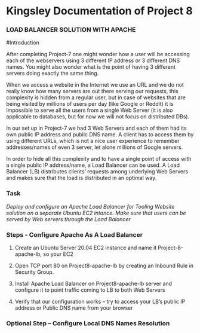 # Kingsley Documentation of Project 8
### LOAD BALANCER SOLUTION WITH APACHE

#Introduction

After completing Project-7 one might wonder how a user will be accessing each of the webservers using 3 different IP address or 3 different DNS names. You might also wonder what is the point of having 3 different servers doing exactly the same thing.

When we access a website in the Internet we use an URL and we do not really know how many servers are out there serving our requests, this complexity is hidden from a regular user, but in case of websites that are being visited by millions of users per day (like Google or Reddit) it is impossible to serve all the users from a single Web Server (it is also applicable to databases, but for now we will not focus on distributed DBs).

In our set up in Project-7 we had 3 Web Servers and each of them had its own public IP address and public DNS name. A client has to access them by using different URLs, which is not a nice user experience to remember addresses/names of even 3 server, let alone millions of Google servers.

In order to hide all this complexity and to have a single point of access with a single public IP address/name, a Load Balancer can be used. A Load Balancer (LB) distributes clients’ requests among underlying Web Servers and makes sure that the load is distributed in an optimal way.

### Task

*Deploy and configure an Apache Load Balancer for Tooling Website solution on a separate Ubuntu EC2 intance. Make sure that users can be served by Web servers through the Load Balancer*

### Steps - Configure Apache As A Load Balancer

1. Create an Ubuntu Server 20.04 EC2 instance and name it Project-8-apache-lb, so your EC2

2. Open TCP port 80 on Project8-apache-lb by creating an Inbound Rule in Security Group.

3. Install Apache Load Balancer on Project8-apache-lb server and configure it to point traffic coming to LB to both Web Servers

4. Verify that our configuration works – try to access your LB’s public IP address or Public DNS name from your browser

### Optional Step – Configure Local DNS Names Resolution
